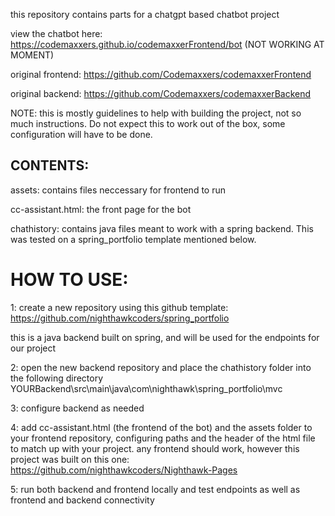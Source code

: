 this repository contains parts for a chatgpt based chatbot project

view the chatbot here: https://codemaxxers.github.io/codemaxxerFrontend/bot (NOT WORKING AT MOMENT)

original frontend: https://github.com/Codemaxxers/codemaxxerFrontend

original backend: https://github.com/Codemaxxers/codemaxxerBackend

NOTE: this is mostly guidelines to help with building the project, not so much instructions. Do not expect this to work out of the box, some configuration will have to be done.

## CONTENTS:

assets: contains files neccessary for frontend to run

cc-assistant.html: the front page for the bot

chathistory: contains java files meant to work with a spring backend. This was tested on a spring_portfolio template mentioned below.

# HOW TO USE:

1: create a new repository using this github template: https://github.com/nighthawkcoders/spring_portfolio

this is a java backend built on spring, and will be used for the endpoints for our project

2: open the new backend repository and place the chathistory folder into the following directory
YOURBackend\src\main\java\com\nighthawk\spring_portfolio\mvc

3: configure backend as needed

4: add cc-assistant.html (the frontend of the bot) and the assets folder to your frontend repository, configuring paths and the header of the html file to match up with your project. any frontend should work, however this project was built on this one: https://github.com/nighthawkcoders/Nighthawk-Pages

5: run both backend and frontend locally and test endpoints as well as frontend and backend connectivity

